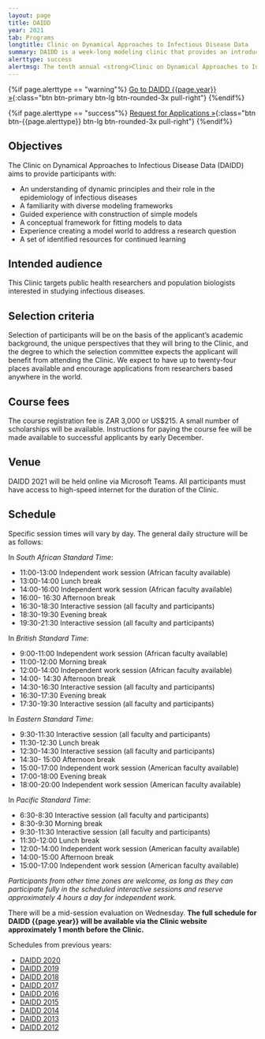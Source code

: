 ```yaml
---
layout: page
title: DAIDD
year: 2021
tab: Programs
longtitle: Clinic on Dynamical Approaches to Infectious Disease Data
summary: DAIDD is a week-long modeling clinic that provides an introduction to dynamical models used in the study of infectious disease dynamics. Instruction focuses on the conceptual foundations of modeling and model formulation for infectious disease research.
alerttype: success
alertmsg: The tenth annual <strong>Clinic on Dynamical Approaches to Infectious Disease Data (DAIDD)</strong> will be held on 12-18 December via Microsoft Teams. The application deadline is 4 November 2021.
---
```


{%if page.alerttype == "warning"%}
[Go to DAIDD {{page.year}} »](http://www.ici3d.org/DAIDD/ "DAIDD {{page.year}}"){:class="btn btn-primary btn-lg btn-rounded-3x pull-right"}
{%endif%}


{%if page.alerttype == "success"%}
[Request for Applications »](./rfa "Request for Applications"){:class="btn btn-{{page.alerttype}} btn-lg btn-rounded-3x pull-right"}
{%endif%}

## Objectives

The Clinic on Dynamical Approaches to Infectious Disease Data (DAIDD) aims to provide participants with:

-	An understanding of dynamic principles and their role in the epidemiology of infectious diseases
-	A familiarity with diverse modeling frameworks
-	Guided experience with construction of simple models
-	A conceptual framework for fitting models to data
-	Experience creating a model world to address a research question
-	A set of identified resources for continued learning

## Intended audience

This Clinic targets public health researchers and population biologists interested in studying infectious diseases.

## Selection criteria

Selection of participants will be on the basis of the applicant’s academic background, the unique perspectives that they will bring to the Clinic, and the degree to which the selection committee expects the applicant will benefit from attending the Clinic. We expect to have up to twenty-four places available and encourage applications from researchers based anywhere in the world.

## Course fees

The course registration fee is ZAR 3,000 or US$215. A small number of scholarships will be available. Instructions for paying the course fee will be made available to successful applicants by early December.

## Venue

DAIDD 2021 will be held online via Microsoft Teams. All participants must have access to high-speed internet for the duration of the Clinic.

## Schedule

Specific session times will vary by day. The general daily structure will be as follows:

In _South African Standard Time_:

- 11:00-13:00 Independent work session (African faculty available)
- 13:00-14:00 Lunch break
- 14:00-16:00 Independent work session (African faculty available)
- 16:00- 16:30 Afternoon break
- 16:30-18:30 Interactive session (all faculty and participants)
- 18:30-19:30 Evening break
- 19:30-21:30 Interactive session (all faculty and participants)

In _British Standard Time_:

- 9:00-11:00 Independent work session (African faculty available)
- 11:00-12:00 Morning break
- 12:00-14:00 Independent work session (African faculty available)
- 14:00- 14:30 Afternoon break
- 14:30-16:30 Interactive session (all faculty and participants)
- 16:30-17:30 Evening break
- 17:30-19:30 Interactive session (all faculty and participants)

In _Eastern Standard Time_:

- 9:30-11:30 Interactive session (all faculty and participants)
- 11:30-12:30 Lunch break
- 12:30-14:30 Interactive session (all faculty and participants)
- 14:30- 15:00 Afternoon break
- 15:00-17:00 Independent work session (American faculty available)
- 17:00-18:00 Evening break
- 18:00-20:00 Independent work session (American faculty available)

In _Pacific Standard Time_:

- 6:30-8:30 Interactive session (all faculty and participants)
- 8:30-9:30 Morning break
- 9:30-11:30 Interactive session (all faculty and participants)
- 11:30-12:00 Lunch break
- 12:00-14:00 Independent work session (American faculty available)
- 14:00-15:00 Afternoon break
- 15:00-17:00 Independent work session (American faculty available)

_Participants from other time zones are welcome, as long as they can participate fully in the scheduled interactive sessions and reserve approximately 4 hours a day for independent work._

There will be a mid-session evaluation on Wednesday. **The full schedule for DAIDD {{page.year}} will be available via the Clinic website approximately 1 month before the Clinic.**

Schedules from previous years:

- [DAIDD 2020](http://www.ici3d.org/DAIDD/schedule/2020 "DAIDD 2020 schedule")
- [DAIDD 2019](http://www.ici3d.org/DAIDD/schedule/2019 "DAIDD 2019 schedule")
- [DAIDD 2018](http://www.ici3d.org/DAIDD/schedule/2018 "DAIDD 2018 schedule")
- [DAIDD 2017](./schedule/2017 "DAIDD 2017 schedule")
- [DAIDD 2016](./schedule/2016 "DAIDD 2016 schedule")
- [DAIDD 2015](./schedule/2015 "DAIDD 2015 schedule")
- [DAIDD 2014](./schedule/2014 "DAIDD 2014 schedule")
- [DAIDD 2013](./schedule/2013 "DAIDD 2013 schedule")
- [DAIDD 2012](http://lalashan.mcmaster.ca/theobio/mmed/index.php/2012_DAIDD_Schedule "DAIDD 2012 schedule")
